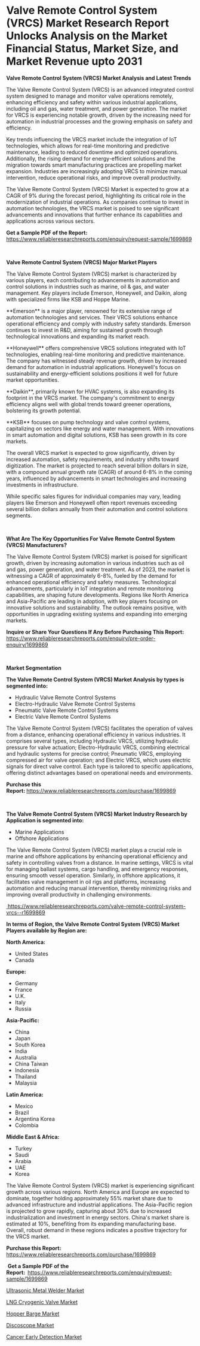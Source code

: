 <p><h1>Valve Remote Control System (VRCS) Market Research Report Unlocks Analysis on the Market Financial Status, Market Size, and Market Revenue upto 2031</h1></p><p><strong>Valve Remote Control System (VRCS) Market Analysis and Latest Trends</strong></p>
<p><p>The Valve Remote Control System (VRCS) is an advanced integrated control system designed to manage and monitor valve operations remotely, enhancing efficiency and safety within various industrial applications, including oil and gas, water treatment, and power generation. The market for VRCS is experiencing notable growth, driven by the increasing need for automation in industrial processes and the growing emphasis on safety and efficiency.</p><p>Key trends influencing the VRCS market include the integration of IoT technologies, which allows for real-time monitoring and predictive maintenance, leading to reduced downtime and optimized operations. Additionally, the rising demand for energy-efficient solutions and the migration towards smart manufacturing practices are propelling market expansion. Industries are increasingly adopting VRCS to minimize manual intervention, reduce operational risks, and improve overall productivity.</p><p>The Valve Remote Control System (VRCS) Market is expected to grow at a CAGR of 9% during the forecast period, highlighting its critical role in the modernization of industrial operations. As companies continue to invest in automation technologies, the VRCS market is poised to see significant advancements and innovations that further enhance its capabilities and applications across various sectors.</p></p>
<p><strong>Get a Sample PDF of the Report:&nbsp;</strong> <a href="https://www.reliableresearchreports.com/enquiry/request-sample/1699869?utm_campaign=123&utm_medium=2&utm_source=Github&utm_content=ia&utm_term=21102024&utm_id=valve-remote-control-system-vrcs">https://www.reliableresearchreports.com/enquiry/request-sample/1699869</a></p>
<p>&nbsp;</p>
<p><strong>Valve Remote Control System (VRCS) Major Market Players</strong></p>
<p><p>The Valve Remote Control System (VRCS) market is characterized by various players, each contributing to advancements in automation and control solutions in industries such as marine, oil & gas, and water management. Key players include Emerson, Honeywell, and Daikin, along with specialized firms like KSB and Hoppe Marine.</p><p>**Emerson** is a major player, renowned for its extensive range of automation technologies and services. Their VRCS solutions enhance operational efficiency and comply with industry safety standards. Emerson continues to invest in R&D, aiming for sustained growth through technological innovations and expanding its market reach.</p><p>**Honeywell** offers comprehensive VRCS solutions integrated with IoT technologies, enabling real-time monitoring and predictive maintenance. The company has witnessed steady revenue growth, driven by increased demand for automation in industrial applications. Honeywell's focus on sustainability and energy-efficient solutions positions it well for future market opportunities.</p><p>**Daikin**, primarily known for HVAC systems, is also expanding its footprint in the VRCS market. The company's commitment to energy efficiency aligns well with global trends toward greener operations, bolstering its growth potential.</p><p>**KSB** focuses on pump technology and valve control systems, capitalizing on sectors like energy and water management. With innovations in smart automation and digital solutions, KSB has seen growth in its core markets.</p><p>The overall VRCS market is expected to grow significantly, driven by increased automation, safety requirements, and industry shifts toward digitization. The market is projected to reach several billion dollars in size, with a compound annual growth rate (CAGR) of around 6-8% in the coming years, influenced by advancements in smart technologies and increasing investments in infrastructure.</p><p>While specific sales figures for individual companies may vary, leading players like Emerson and Honeywell often report revenues exceeding several billion dollars annually from their automation and control solutions segments.</p></p>
<p>&nbsp;</p>
<p><strong>What Are The Key Opportunities For Valve Remote Control System (VRCS) Manufacturers?</strong></p>
<p><p>The Valve Remote Control System (VRCS) market is poised for significant growth, driven by increasing automation in various industries such as oil and gas, power generation, and water treatment. As of 2023, the market is witnessing a CAGR of approximately 6-8%, fueled by the demand for enhanced operational efficiency and safety measures. Technological advancements, particularly in IoT integration and remote monitoring capabilities, are shaping future developments. Regions like North America and Asia-Pacific are leading in adoption, with key players focusing on innovative solutions and sustainability. The outlook remains positive, with opportunities in upgrading existing systems and expanding into emerging markets.</p></p>
<p><strong>Inquire or Share Your Questions If Any Before Purchasing This Report:</strong> <a href="https://www.reliableresearchreports.com/enquiry/pre-order-enquiry/1699869?utm_campaign=123&utm_medium=2&utm_source=Github&utm_content=ia&utm_term=21102024&utm_id=valve-remote-control-system-vrcs">https://www.reliableresearchreports.com/enquiry/pre-order-enquiry/1699869</a></p>
<p>&nbsp;</p>
<p><strong>Market Segmentation</strong></p>
<p><strong>The Valve Remote Control System (VRCS) Market Analysis by types is segmented into:</strong></p>
<p><ul><li>Hydraulic Valve Remote Control Systems</li><li>Electro-Hydraulic Valve Remote Control Systems</li><li>Pneumatic Valve Remote Control Systems</li><li>Electric Valve Remote Control Systems</li></ul></p>
<p><p>The Valve Remote Control System (VRCS) facilitates the operation of valves from a distance, enhancing operational efficiency in various industries. It comprises several types, including Hydraulic VRCS, utilizing hydraulic pressure for valve actuation; Electro-Hydraulic VRCS, combining electrical and hydraulic systems for precise control; Pneumatic VRCS, employing compressed air for valve operation; and Electric VRCS, which uses electric signals for direct valve control. Each type is tailored to specific applications, offering distinct advantages based on operational needs and environments.</p></p>
<p><strong>Purchase this Report:&nbsp;</strong><a href="https://www.reliableresearchreports.com/purchase/1699869?utm_campaign=123&utm_medium=2&utm_source=Github&utm_content=ia&utm_term=21102024&utm_id=valve-remote-control-system-vrcs">https://www.reliableresearchreports.com/purchase/1699869</a></p>
<p>&nbsp;</p>
<p><strong>The Valve Remote Control System (VRCS) Market Industry Research by Application is segmented into:</strong></p>
<p><ul><li>Marine Applications</li><li>Offshore Applications</li></ul></p>
<p><p>The Valve Remote Control System (VRCS) market plays a crucial role in marine and offshore applications by enhancing operational efficiency and safety in controlling valves from a distance. In marine settings, VRCS is vital for managing ballast systems, cargo handling, and emergency responses, ensuring smooth vessel operation. Similarly, in offshore applications, it facilitates valve management in oil rigs and platforms, increasing automation and reducing manual intervention, thereby minimizing risks and improving overall productivity in challenging environments.</p></p>
<p><a href="https://www.reliableresearchreports.com/valve-remote-control-system-vrcs--r1699869?utm_campaign=123&utm_medium=2&utm_source=Github&utm_content=ia&utm_term=21102024&utm_id=valve-remote-control-system-vrcs">&nbsp;https://www.reliableresearchreports.com/valve-remote-control-system-vrcs--r1699869</a></p>
<p><strong>In terms of Region, the Valve Remote Control System (VRCS) Market Players available by Region are:</strong></p>
<p>
    <p> <strong> North America: </strong>
        <ul>
            <li>United States</li>
            <li>Canada</li>
        </ul>
        </p> 
    <p> <strong> Europe: </strong>
        <ul>
            <li>Germany</li>
            <li>France</li>
            <li>U.K.</li>
            <li>Italy</li>
            <li>Russia</li>
        </ul>
        </p> 
    <p> <strong> Asia-Pacific: </strong>
        <ul>
            <li>China</li>
            <li>Japan</li>
            <li>South Korea</li>
            <li>India</li>
            <li>Australia</li>
            <li>China Taiwan</li>
            <li>Indonesia</li>
            <li>Thailand</li>
            <li>Malaysia</li>
        </ul>
        </p> 
    <p> <strong> Latin America: </strong>
        <ul>
            <li>Mexico</li>
            <li>Brazil</li>
            <li>Argentina Korea</li>
            <li>Colombia</li>
        </ul>
        </p> 
    <p> <strong> Middle East & Africa: </strong>
        <ul>
            <li>Turkey</li>
            <li>Saudi</li>
            <li>Arabia</li>
            <li>UAE</li>
            <li>Korea</li>
        </ul>
    </p>
    </p>
<p><p>The Valve Remote Control System (VRCS) market is experiencing significant growth across various regions. North America and Europe are expected to dominate, together holding approximately 55% market share due to advanced infrastructure and industrial applications. The Asia-Pacific region is projected to grow rapidly, capturing about 30% due to increased industrialization and investment in energy sectors. China's market share is estimated at 10%, benefiting from its expanding manufacturing base. Overall, robust demand in these regions indicates a positive trajectory for the VRCS market.</p></p>
<p><strong>Purchase this Report: </strong><a href="https://www.reliableresearchreports.com/purchase/1699869?utm_campaign=123&utm_medium=2&utm_source=Github&utm_content=ia&utm_term=21102024&utm_id=valve-remote-control-system-vrcs">https://www.reliableresearchreports.com/purchase/1699869</a></p>
<p>&nbsp;<strong>Get a Sample PDF of the Report:&nbsp;&nbsp;</strong><a href="https://www.reliableresearchreports.com/enquiry/request-sample/1699869?utm_campaign=123&utm_medium=2&utm_source=Github&utm_content=ia&utm_term=21102024&utm_id=valve-remote-control-system-vrcs">https://www.reliableresearchreports.com/enquiry/request-sample/1699869</a></p>
<p><strong></strong></p>
<p><p><a href="https://github.com/NasrinKhan99/Market-Research-Report-List-1/blob/main/ultrasonic-metal-welder-market.md?utm_campaign=123&utm_medium=2&utm_source=Github&utm_content=ia&utm_term=21102024&utm_id=valve-remote-control-system-vrcs">Ultrasonic Metal Welder Market</a></p><p><a href="https://github.com/JamesCox407/Market-Research-Report-List-1/blob/main/lng-cryogenic-valve-market.md?utm_campaign=123&utm_medium=2&utm_source=Github&utm_content=ia&utm_term=21102024&utm_id=valve-remote-control-system-vrcs">LNG Cryogenic Valve Market</a></p><p><a href="https://issuu.com/reportprime-2/docs/hopper-barge-market-size-2030.pptx_d0b374d9ca1f17?utm_campaign=123&utm_medium=2&utm_source=Github&utm_content=ia&utm_term=21102024&utm_id=valve-remote-control-system-vrcs">Hopper Barge Market</a></p><p><a href="https://www.linkedin.com/pulse/discoscope-market-size-type-product-global-industry-analysis-q40je?utm_campaign=123&utm_medium=2&utm_source=Github&utm_content=ia&utm_term=21102024&utm_id=valve-remote-control-system-vrcs">Discoscope Market</a></p><p><a href="https://www.linkedin.com/pulse/cancer-early-detection-market-trends-insights-type-application-vhbme?utm_campaign=123&utm_medium=2&utm_source=Github&utm_content=ia&utm_term=21102024&utm_id=valve-remote-control-system-vrcs">Cancer Early Detection Market</a></p></p>